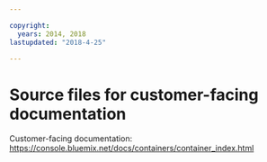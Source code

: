 ```yaml
---

copyright:
  years: 2014, 2018
lastupdated: "2018-4-25"

---
```



# Source files for customer-facing documentation

Customer-facing documentation: https://console.bluemix.net/docs/containers/container_index.html



